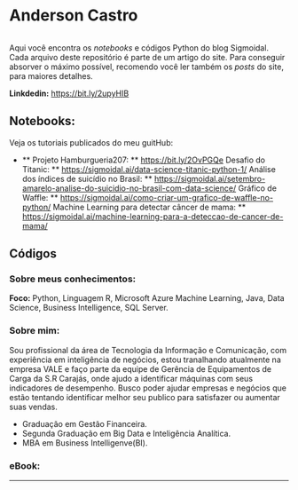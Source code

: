 
# Anderson Castro


<p align="center">
  <img src="" >
</p>

Aqui você encontra os *notebooks* e códigos Python do blog Sigmoidal. Cada arquivo deste repositório é parte de um artigo do site. Para conseguir absorver o máximo possível, recomendo você ler também os *posts* do site, para maiores detalhes.

**Linkdedin:** https://bit.ly/2upyHIB

## Notebooks:
Veja os tutoriais publicados do meu guitHub:

* ** Projeto Hamburgueria207: ** https://bit.ly/2OvPGQe
Desafio do Titanic: ** https://sigmoidal.ai/data-science-titanic-python-1/
Análise dos índices de suicídio no Brasil: ** https://sigmoidal.ai/setembro-amarelo-analise-do-suicidio-no-brasil-com-data-science/
Gráfico de Waffle: ** https://sigmoidal.ai/como-criar-um-grafico-de-waffle-no-python/
Machine Learning para detectar câncer de mama: ** https://sigmoidal.ai/machine-learning-para-a-deteccao-de-cancer-de-mama/


## Códigos


### Sobre meus conhecimentos:

**Foco:** Python, Linguagem R, Microsoft Azure Machine Learning, Java, Data Science, Business Intelligence, SQL Server.


### Sobre mim:

Sou profissional da área de Tecnologia da Informação e Comunicação, com experiência em inteligência de negócios, estou tranalhando atualmente na empresa VALE e faço parte da equipe de Gerência de Equipamentos de Carga da S.R Carajás, onde ajudo a identificar máquinas com seus indicadores de desempenho. Busco poder ajudar empresas e negócios que estão tentando identificar melhor seu publico para satisfazer ou aumentar suas vendas.

* Graduação em Gestão Financeira.
* Segunda Graduação em Big Data e Inteligência Analítica.
* MBA em Business Intelligenve(BI).

### eBook:



---




